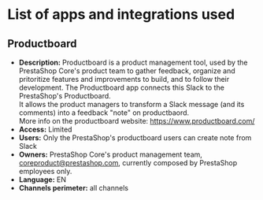 # List of apps and integrations used

## Productboard
- **Description:** Productboard is a product management tool, used by the PrestaShop Core's product team to gather feedback, organize and pritoritize features and improvements to build, and to follow their development.
The Productboard app connects this Slack to the PrestaShop's Productboard.  
It allows the product managers to transform a Slack message (and its comments) into a feedback "note" on productbaord.  
More info on the productboard website: https://www.productboard.com/
- **Access:** Limited
- **Users:** Only the PrestaShop's productboard users can create note from Slack
- **Owners:** PrestaShop Core's product management team, coreproduct@prestashop.com, currently composed by PrestaShop employees only.
- **Language:** EN 
- **Channels perimeter:** all channels
